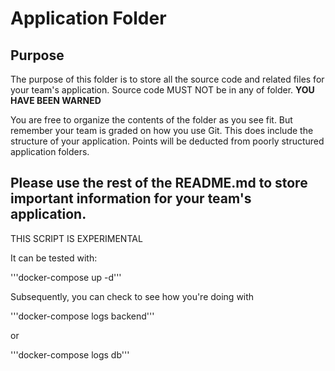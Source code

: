 # Application Folder

## Purpose
The purpose of this folder is to store all the source code and related files for your team's application. Source code MUST NOT be in any of folder. <strong>YOU HAVE BEEN WARNED</strong>

You are free to organize the contents of the folder as you see fit. But remember your team is graded on how you use Git. This does include the structure of your application. Points will be deducted from poorly structured application folders.

## Please use the rest of the README.md to store important information for your team's application.

THIS SCRIPT IS EXPERIMENTAL

It can be tested with:

'''docker-compose up -d'''

Subsequently, you can check to see how you're doing with

'''docker-compose logs backend'''

or

'''docker-compose logs db'''
